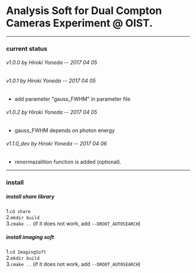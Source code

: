 # Analysis Soft for Dual Compton Cameras Experiment @ OIST.
-----
### current status
###### v1.0.0 by Hiroki Yoneda -- 2017 04 05
###### v1.0.1 by Hiroki Yoneda -- 2017 04 05
- add parameter "gauss_FWHM" in parameter file
###### v1.0.2 by Hiroki Yoneda -- 2017 04 05
- gauss_FWHM depends on photon energy
###### v1.1.0_dev by Hiroki Yoneda -- 2017 04 06
- renormazalition function is added (optional).
--------
### install
##### install share library
1.`cd share`  
2.`mkdir build`  
3.`cmake ..` (if it does not work, add `--DROOT_AUTOSEARCH`)  
##### install imaging soft
1.`cd ImagingSoft`  
2.`mkdir build`  
3.`cmake ..` (if it does not work, add `--DROOT_AUTOSEARCH`)  
